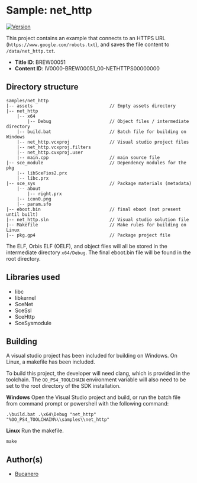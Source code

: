 # Sample: net_http

[![Version](https://img.shields.io/badge/Version-1.00-brightgreen.svg)](https://github.com/Cryptogenic/OpenOrbis-PS4-Toolchain)

This project contains an example that connects to an HTTPS URL (`https://www.google.com/robots.txt`), and saves the file content to `/data/net_http.txt`.

- **Title ID**: BREW00051
- **Content ID**: IV0000-BREW00051_00-NETHTTPS00000000



## Directory structure
```
samples/net_http
|-- assets                             // Empty assets directory
|-- net_http 
    |-- x64
        |-- Debug                      // Object files / intermediate directory
    |-- build.bat                      // Batch file for building on Windows
    |-- net_http.vcxproj               // Visual studio project files
    |-- net_http.vcxproj.filters
    |-- net_http.cvxproj.user
    |-- main.cpp                       // main source file
|-- sce_module                         // Dependency modules for the pkg
    |-- libSceFios2.prx
    |-- libc.prx
|-- sce_sys                            // Package materials (metadata)
    |-- about
        |-- right.prx
    |-- icon0.png
    |-- param.sfo
|-- eboot.bin                          // final eboot (not present until built)
|-- net_http.sln                       // Visual studio solution file
|-- Makefile                           // Make rules for building on Linux
|-- pkg.gp4                            // Package project file
```
The ELF, Orbis ELF (OELF), and object files will all be stored in the intermediate directory `x64/Debug`. The final eboot.bin file will be found in the root directory.



## Libraries used

- libc
- libkernel
- SceNet
- SceSsl
- SceHttp
- SceSysmodule



## Building

A visual studio project has been included for building on Windows. On Linux, a makefile has been included.

To build this project, the developer will need clang, which is provided in the toolchain. The `OO_PS4_TOOLCHAIN` environment variable will also need to be set to the root directory of the SDK installation.

__Windows__
Open the Visual Studio project and build, or run the batch file from command prompt or powershell with the following command:
```
.\build.bat .\x64\Debug "net_http" "%OO_PS4_TOOLCHAIN%\\samples\\net_http"
```

__Linux__
Run the makefile.
```
make
```



## Author(s)

- [Bucanero](https://github.com/bucanero)
